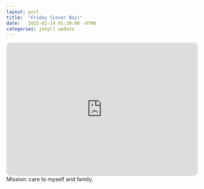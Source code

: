 ```yaml
---
layout: post
title:  "Friday (Lover Boy)"
date:   2025-02-14 01:30:00 -0700
categories: jekyll update
---
```

<iframe style="border-radius:12px" src="https://open.spotify.com/embed/playlist/3Vo3uO3jPdgheCAU6LTxuO?utm_source=generator" width="100%" height="352" frameBorder="0" allowfullscreen="" allow="autoplay; clipboard-write; encrypted-media; fullscreen; picture-in-picture" loading="lazy"></iframe>
Mission: care to myself and family.
